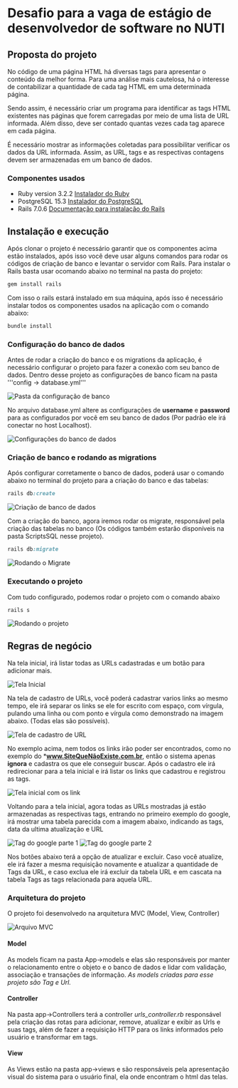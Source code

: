 # Desafio para a vaga de estágio de desenvolvedor de software no NUTI

## Proposta do projeto
No código de uma página HTML há diversas tags para apresentar o conteúdo da melhor forma. Para uma análise mais cautelosa, há o interesse de contabilizar a quantidade de cada tag HTML em uma determinada página.

Sendo assim, é necessário criar um programa para identificar as tags HTML existentes nas páginas que forem carregadas por meio de uma lista de URL informada. Além disso, deve ser contado quantas vezes cada tag aparece em cada página.

É necessário mostrar as informações coletadas para possibilitar verificar os dados da URL informada. Assim, as URL, tags e as respectivas contagens devem ser armazenadas em um banco de dados.

### Componentes usados
* Ruby version 3.2.2 [Instalador do Ruby](https://rubyinstaller.org/)
* PostgreSQL 15.3 [Instalador do PostgreSQL](https://www.postgresql.org/download/windows/)
* Rails 7.0.6 [Documentação para instalação do Rails](https://guides.rubyonrails.org/getting_started.html)


## Instalação e execução
  Após clonar o projeto é necessário garantir que os componentes acima estão instalados, após isso você deve usar alguns comandos para rodar os códigos de criação de banco e levantar o servidor com Rails.
  Para instalar o Rails basta usar ocomando abaixo no terminal na pasta do projeto:
~~~ruby
gem install rails
~~~

Com isso o rails estará instalado em sua máquina, após isso é necessário instalar todos os componentes usados na aplicação com o comando abaixo:
~~~ruby
bundle install
~~~
### Configuração do banco de dados
Antes de rodar a criação do banco e os migrations da aplicação, é necessário configurar o projeto para fazer a conexão com seu banco de dados. Dentro desse projeto as configurações de banco ficam na pasta '''config -> database.yml'''

![Pasta da configuração de banco](https://github.com/karinasasaki/teste-nuti/assets/78616373/ad108efa-e437-4065-bd60-53bfeebd66f8)

No arquivo database.yml altere as configurações de **username** e **password** para as configurados por você em seu banco de dados (Por padrão ele irá conectar no host Localhost).

![Configurações do banco de dados](https://github.com/karinasasaki/teste-nuti/assets/78616373/ff20e2b5-bb0f-4b08-83f8-346fe9918d24)

### Criação de banco e rodando as migrations

Após configurar corretamente o banco de dados, poderá usar o comando abaixo no terminal do projeto para a criação do banco e das tabelas:

~~~ruby
rails db:create
~~~

![Criação de banco de dados](https://github.com/karinasasaki/teste-nuti/assets/78616373/3a3066c4-9e05-442b-9673-e984efbd745d)

Com a criação do banco, agora iremos rodar os migrate, responsável pela criação das tabelas no banco (Os códigos também estarão disponíveis na pasta ScriptsSQL nesse projeto).

~~~ruby
rails db:migrate
~~~

![Rodando o Migrate](https://github.com/karinasasaki/teste-nuti/assets/78616373/7fb48f90-20a9-4177-82c0-063713a6ea9b)

### Executando o projeto

Com tudo configurado, podemos rodar o projeto com o comando abaixo

~~~ruby
rails s
~~~

![Rodando o projeto](https://github.com/karinasasaki/teste-nuti/assets/78616373/eb34812d-0b4c-440f-8b63-6ad3b86bea0e)


## Regras de negócio

Na tela inicial, irá listar todas as URLs cadastradas e um botão para adicionar mais.

![Tela Inicial](https://github.com/karinasasaki/teste-nuti/assets/78616373/0120533e-0385-4e59-864d-0e2a8ba8bb93)


Na tela de cadastro de URLs, você poderá cadastrar varios links ao mesmo tempo, ele irá separar os links se ele for escrito com espaço, com vírgula, pulando uma linha ou com ponto e vírgula como demonstrado na imagem abaixo. (Todas elas são possíveis).

![Tela de cadastro de URL](https://github.com/karinasasaki/teste-nuti/assets/78616373/6af91ddb-ad24-4635-afdd-c168e74975aa)


No exemplo acima, nem todos os links irão poder ser encontrados, como no exemplo do ***www.SiteQueNãoExiste.com.br**, então o sistema apenas **ignora** e cadastra os que ele conseguir buscar. Após o cadastro ele irá redirecionar para a tela inicial e irá listar os links que cadastrou e registrou as tags.

![Tela inicial com os link](https://github.com/karinasasaki/teste-nuti/assets/78616373/8f7cb071-ac6a-461b-ba1b-a1d8e3405821)

Voltando para a tela inicial, agora todas as URLs mostradas já estão armazenadas as respectivas tags, entrando no primeiro exemplo do google, irá mostrar uma tabela parecida com a imagem abaixo, indicando as tags, data da ultima atualização e URL

![Tag do google parte 1](https://github.com/karinasasaki/teste-nuti/assets/78616373/aa6bdbdc-f0f5-4964-9739-20f1743289b1)
![Tag do google parte 2](https://github.com/karinasasaki/teste-nuti/assets/78616373/b5d76ba7-8432-4a13-ac65-6a0f9f3292ec)


Nos botões abaixo terá a opção de atualizar e excluir. Caso você atualize, ele irá fazer a mesma requisição novamente e atualizar a quantidade de Tags da URL, e caso exclua ele irá excluir da tabela URL e em cascata na tabela Tags as tags relacionada para aquela URL.

### Arquitetura do projeto

O projeto foi desenvolvedo na arquitetura MVC (Model, View, Controller)

![Arquivo MVC](https://github.com/karinasasaki/teste-nuti/assets/78616373/8a14a5a8-d418-4af7-8210-72c1f8c96640)


#### Model
As models ficam na pasta App->models e elas são responsáveis por manter o relacionamento entre o objeto e o banco de dados e lidar com validação, associação e transações de informação. *As models criadas para esse projeto são Tag e Url.*

#### Controller
Na pasta app->Controllers terá a controller *urls_controller.rb* responsável pela criação das rotas para adicionar, remove, atualizar e exibir as Urls e suas tags, além de fazer a requisição HTTP para os links informados pelo usuário e transformar em tags.

#### View
As Views estão na pasta app->views e são responsáveis pela apresentação visual do sistema para o usuário final, ela onde encontram o html das telas.





